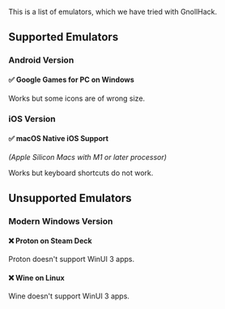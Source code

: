 This is a list of emulators, which we have tried with GnollHack.

## Supported Emulators
### Android Version
#### ✅ Google Games for PC on Windows
Works but some icons are of wrong size.

### iOS Version
#### ✅ macOS Native iOS Support
*(Apple Silicon Macs with M1 or later processor)*

Works but keyboard shortcuts do not work.

## Unsupported Emulators
### Modern Windows Version
#### ❌ Proton on Steam Deck
Proton doesn't support WinUI 3 apps.

#### ❌ Wine on Linux
Wine doesn't support WinUI 3 apps.